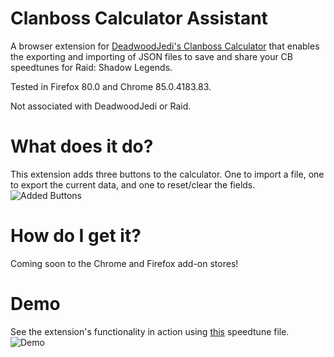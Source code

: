 # Clanboss Calculator Assistant
A browser extension for [DeadwoodJedi's Clanboss Calculator](https://www.deadwoodjedi.com/clan-boss-speed-calculator) that enables the exporting and importing of JSON files to save and share your CB speedtunes for Raid: Shadow Legends.

Tested in Firefox 80.0 and Chrome 85.0.4183.83.

Not associated with DeadwoodJedi or Raid.

# What does it do?
This extension adds three buttons to the calculator. One to import a file, one to export the current data, and one to reset/clear the fields.
![Added Buttons](https://i.imgur.com/HarrxpW.png)

# How do I get it?
Coming soon to the Chrome and Firefox add-on stores!

# Demo
See the extension's functionality in action using [this](https://pastebin.com/HnjmGfp9) speedtune file.
![Demo](https://i.imgur.com/jFiu9ZF.gif)
